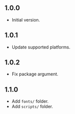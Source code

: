 ## 1.0.0

- Initial version.

## 1.0.1

- Update supported platforms.

## 1.0.2

- Fix package argument.

## 1.1.0

- Add `fonts/` folder.
- Add `scripts/` folder.